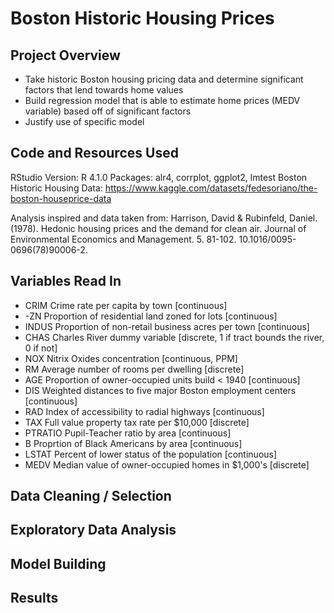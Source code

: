 # Boston Historic Housing Prices

## Project Overview
- Take historic Boston housing pricing data and determine significant factors that lend towards home values
- Build regression model that is able to estimate home prices (MEDV variable) based off of significant factors
- Justify use of specific model

## Code and Resources Used
RStudio Version: R 4.1.0
Packages: alr4, corrplot, ggplot2, lmtest
Boston Historic Housing Data: https://www.kaggle.com/datasets/fedesoriano/the-boston-houseprice-data

Analysis inspired and data taken from:
Harrison, David & Rubinfeld, Daniel. (1978). Hedonic housing prices and the demand for clean
air. Journal of Environmental Economics and Management. 5. 81-102. 10.1016/0095-
0696(78)90006-2.

## Variables Read In
- CRIM    Crime rate per capita by town [continuous]
- -ZN     Proportion of residential land zoned for lots [continuous]
- INDUS   Proportion of non-retail business acres per town [continuous]
- CHAS    Charles River dummy variable [discrete, 1 if tract bounds the river, 0 if not] 
- NOX     Nitrix Oxides concentration [continuous, PPM]
- RM      Average number of rooms per dwelling [discrete]
- AGE     Proportion of owner-occupied units build < 1940 [continuous]
- DIS     Weighted distances to five major Boston employment centers [continuous]
- RAD     Index of accessibility to radial highways [continuous]
- TAX     Full value property tax rate per $10,000 [discrete]
- PTRATIO Pupil-Teacher ratio by area [continuous]
- B       Proprtion of Black Americans by area [continuous]
- LSTAT   Percent of lower status of the population [continuous]
- MEDV    Median value of owner-occupied homes in $1,000's [discrete]

## Data Cleaning / Selection

## Exploratory Data Analysis

## Model Building

## Results

